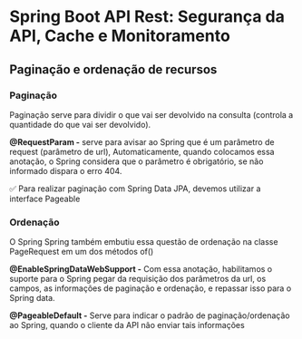 # Spring Boot API Rest: Segurança da API, Cache e Monitoramento

## Paginação e ordenação de recursos

### Paginação

Paginação serve para dividir o que vai ser devolvido na consulta (controla a quantidade do que vai ser devolvido).

**@RequestParam -** serve para avisar ao Spring que é um parâmetro de request (parâmetro de url), Automaticamente,
quando colocamos essa anotação, o Spring considera que o parâmetro é obrigatório, se não informado dispara o erro 404.

✅ Para realizar paginação com Spring Data JPA, devemos utilizar a interface Pageable

### Ordenação

O Spring Spring também embutiu essa questão de ordenação na classe PageRequest em um dos métodos of()

**@EnableSpringDataWebSupport -** Com essa anotação, habilitamos o suporte para o Spring pegar da requisição dos
parâmetros da url, os campos, as informações de paginação e ordenação, e repassar isso para o Spring data.

**@PageableDefault -** Serve para indicar o padrão de paginação/ordenação ao Spring, quando o cliente da API não enviar tais
informações